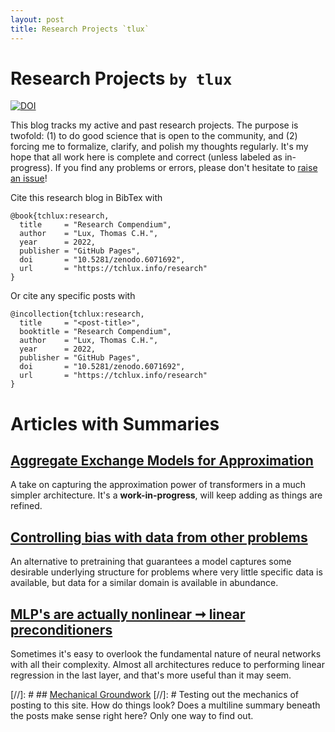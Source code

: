 ```yaml
---
layout: post
title: Research Projects `tlux`
---
```


# Research Projects `by tlux`
[![DOI](https://zenodo.org/badge/221336331.svg)](https://zenodo.org/badge/latestdoi/221336331)

This blog tracks my active and past research projects. The purpose is twofold: (1) to do good science that is open to the community, and (2) forcing me to formalize, clarify, and polish my thoughts regularly. It's my hope that all work here is complete and correct (unless labeled as in-progress). If you find any problems or errors, please don't hesitate to [raise an issue](https://github.com/tchlux/tchlux.github.io/issues)!

Cite this research blog in BibTex with
```
@book{tchlux:research,
  title     = "Research Compendium",
  author    = "Lux, Thomas C.H.",
  year      = 2022,
  publisher = "GitHub Pages",
  doi       = "10.5281/zenodo.6071692",
  url       = "https://tchlux.info/research"
}
```

Or cite any specific posts with
```
@incollection{tchlux:research,
  title     = "<post-title>",
  booktitle = "Research Compendium",
  author    = "Lux, Thomas C.H.",
  year      = 2022,
  publisher = "GitHub Pages",
  doi       = "10.5281/zenodo.6071692",
  url       = "https://tchlux.info/research"
}
```

# Articles with Summaries

## [Aggregate Exchange Models for Approximation](https://tchlux.github.io/research/2022-02_aggregate-exchange-model/)

A take on capturing the approximation power of transformers in a much simpler architecture. It's a **work-in-progress**, will keep adding as things are refined.


## [Controlling bias with data from other problems](https://tchlux.github.io/research/2022-02_smoothing-with-artificial-data/)

An alternative to pretraining that guarantees a model captures some desirable underlying structure for problems where very little specific data is available, but data for a similar domain is available in abundance.


## [MLP's are actually nonlinear ➞ linear preconditioners](https://tchlux.github.io/research/2021-10_mlp_nonlinear_linear_preconditioner/)

Sometimes it's easy to overlook the fundamental nature of neural networks with all their complexity. Almost all architectures reduce to performing linear regression in the last layer, and that's more useful than it may seem.


[//]: # ## [Mechanical Groundwork](https://tchlux.github.io/research/2022-02_getting_started/)
[//]: # Testing out the mechanics of posting to this site. How do things look? Does a multiline summary beneath the posts make sense right here? Only one way to find out.
